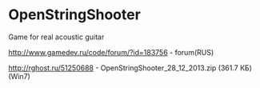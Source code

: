 OpenStringShooter
=================

Game for real acoustic guitar

http://www.gamedev.ru/code/forum/?id=183756 - forum(RUS)

http://rghost.ru/51250688 - OpenStringShooter_28_12_2013.zip (361.7 КБ) (Win7)
